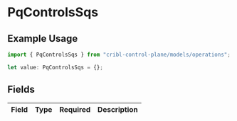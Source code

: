 # PqControlsSqs

## Example Usage

```typescript
import { PqControlsSqs } from "cribl-control-plane/models/operations";

let value: PqControlsSqs = {};
```

## Fields

| Field       | Type        | Required    | Description |
| ----------- | ----------- | ----------- | ----------- |